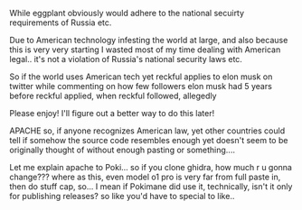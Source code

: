While eggplant obviously would adhere to the national secuirty requirements of Russia etc.

Due to American technology infesting the world at large, and also because this is very very starting I wasted most of my time dealing with American legal.. it's not a violation of Russia's national security laws etc.

So if the world uses American tech yet reckful applies to elon musk on twitter while commenting on how few followers elon musk had 5 years before reckful applied, when reckful followed, allegedly

Please enjoy! I'll figure out a better way to do this later!



APACHE so, if anyone recognizes American law, yet other countries could tell if somehow the source code resembles enough yet doesn't seem to be originally thought of without enough pasting or something.... 

Let me explain apache to Poki... so if you clone ghidra, how much r u gonna change??? where as this, even model o1 pro is very far from full paste in, then do stuff cap, so... I mean if Pokimane did use it, technically, isn't it only for publishing releases? so like you'd have to special to like..
